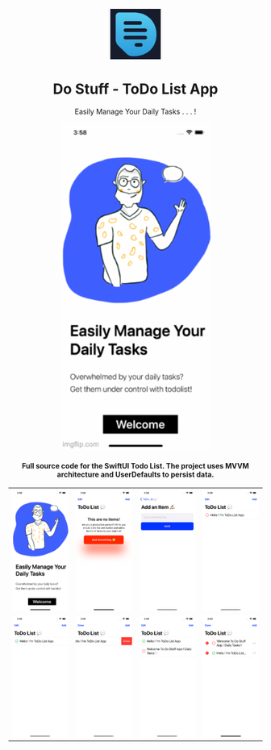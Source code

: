 <div align="center">

<p align="center"> <img src="AppIcon.png" alt="hello" width="100" /></p>

# Do Stuff - ToDo List App
Easily Manage Your Daily Tasks . . . !

</div>

<table>

<tr>

<div align="center">
  <p align="center"> <img src="./AppScreen/ToDoList.gif" alt="hello" width="300" /></p>

  #### Full source code for the SwiftUI Todo List. The project uses MVVM architecture and UserDefaults to persist data.
</div>

</tr>
	<tr>
		<td align="center">
				<img src="./AppScreen/1.png" width="300px" alt="" />
		</td>
    <td align="center">
				<img src="./AppScreen/2.png" width="300px" alt="" />
		</td>
    <td align="center">
				<img src="./AppScreen/3.png" width="300px" alt="" />
		</td>
    <td align="center">
				<img src="./AppScreen/4.png" width="300px" alt="" />
		</td>
    <tr>
  		<td align="center">
  				<img src="./AppScreen/5.png" width="300px" alt="" />
  		</td>
      <td align="center">
  				<img src="./AppScreen/6.png" width="300px" alt="" />
  		</td>
      <td align="center">
  				<img src="./AppScreen/7.png" width="300px" alt="" />
  		</td>
      <td align="center">
  				<img src="./AppScreen/8.png" width="300px" alt="" />
  		</td>
	</tr>
</table>
